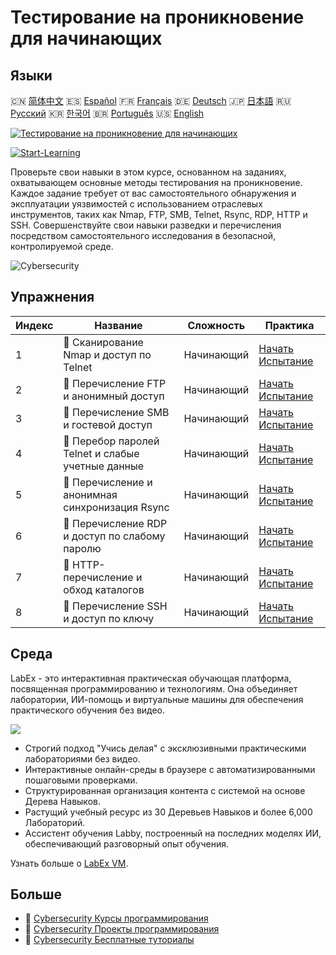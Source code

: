 # Тестирование на проникновение для начинающих

## Языки

🇨🇳 [简体中文](README_zh.md) 🇪🇸 [Español](README_es.md) 🇫🇷 [Français](README_fr.md) 🇩🇪 [Deutsch](README_de.md) 🇯🇵 [日本語](README_ja.md) 🇷🇺 [Русский](README_ru.md) 🇰🇷 [한국어](README_ko.md) 🇧🇷 [Português](README_pt.md) 🇺🇸 [English](README.md) 

[![Тестирование на проникновение для начинающих](https://cover-creator.labex.io/penetration-testing-for-beginners.png?lang=ru)](https://labex.io/ru/courses/penetration-testing-for-beginners)

[![Start-Learning](https://img.shields.io/badge/Start-Learning-whitesmoke?style=for-the-badge)](https://labex.io/ru/courses/penetration-testing-for-beginners)

Проверьте свои навыки в этом курсе, основанном на заданиях, охватывающем основные методы тестирования на проникновение. Каждое задание требует от вас самостоятельного обнаружения и эксплуатации уязвимостей с использованием отраслевых инструментов, таких как Nmap, FTP, SMB, Telnet, Rsync, RDP, HTTP и SSH. Совершенствуйте свои навыки разведки и перечисления посредством самостоятельного исследования в безопасной, контролируемой среде.

![Cybersecurity](https://img.shields.io/badge/Cybersecurity-whitesmoke?style=for-the-badge&logo=cybersecurity)


## Упражнения

|   Индекс | Название                                           | Сложность   | Практика                                                                                                                      |
|----------|----------------------------------------------------|-------------|-------------------------------------------------------------------------------------------------------------------------------|
|        1 | 🎯  Сканирование Nmap и доступ по Telnet           | Начинающий  | <a target='_blank' href='https://labex.io/ru/labs/nmap-nmap-scanning-and-telnet-access-596683'>Начать Испытание</a>           |
|        2 | 🎯  Перечисление FTP и анонимный доступ            | Начинающий  | <a target='_blank' href='https://labex.io/ru/labs/linux-ftp-enumeration-and-anonymous-access-596695'>Начать Испытание</a>     |
|        3 | 🎯  Перечисление SMB и гостевой доступ             | Начинающий  | <a target='_blank' href='https://labex.io/ru/labs/linux-smb-enumeration-and-guest-access-596724'>Начать Испытание</a>         |
|        4 | 🎯  Перебор паролей Telnet и слабые учетные данные | Начинающий  | <a target='_blank' href='https://labex.io/ru/labs/linux-telnet-brute-force-and-weak-credentials-596726'>Начать Испытание</a>  |
|        5 | 🎯  Перечисление и анонимная синхронизация Rsync   | Начинающий  | <a target='_blank' href='https://labex.io/ru/labs/linux-rsync-enumeration-and-anonymous-sync-596723'>Начать Испытание</a>     |
|        6 | 🎯  Перечисление RDP и доступ по слабому паролю    | Начинающий  | <a target='_blank' href='https://labex.io/ru/labs/linux-rdp-enumeration-and-weak-password-access-596722'>Начать Испытание</a> |
|        7 | 🎯  HTTP-перечисление и обход каталогов            | Начинающий  | <a target='_blank' href='https://labex.io/ru/labs/linux-http-enumeration-and-directory-traversal-596721'>Начать Испытание</a> |
|        8 | 🎯  Перечисление SSH и доступ по ключу             | Начинающий  | <a target='_blank' href='https://labex.io/ru/labs/linux-ssh-enumeration-and-key-based-access-596725'>Начать Испытание</a>     |

## Среда

LabEx - это интерактивная практическая обучающая платформа, посвященная программированию и технологиям. Она объединяет лаборатории, ИИ-помощь и виртуальные машины для обеспечения практического обучения без видео.

![](https://tutorial-screenshot.getvm.io/images/vm-1725247253.png)

- Строгий подход "Учись делая" с эксклюзивными практическими лабораториями без видео.
- Интерактивные онлайн-среды в браузере с автоматизированными пошаговыми проверками.
- Структурированная организация контента с системой на основе Дерева Навыков.
- Растущий учебный ресурс из 30 Деревьев Навыков и более 6,000 Лабораторий.
- Ассистент обучения Labby, построенный на последних моделях ИИ, обеспечивающий разговорный опыт обучения.

Узнать больше о [LabEx VM](https://support.labex.io/using-labex/virtual-machine).

## Больше

- 🔗 [Cybersecurity Курсы программирования](https://github.com/labex-labs/awesome-programming-courses)
- 🔗 [Cybersecurity Проекты программирования](https://github.com/labex-labs/awesome-programming-projects)
- 🔗 [Cybersecurity Бесплатные туториалы](https://github.com/labex-labs/cybersecurity-free-tutorials)

